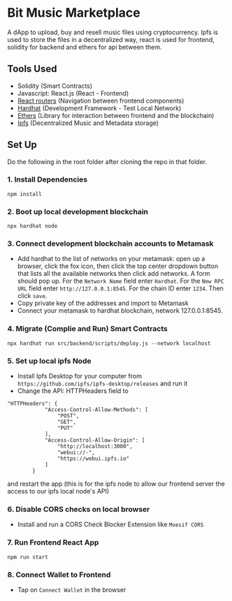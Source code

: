 # Bit Music Marketplace

A dApp to upload, buy and resell music files using cryptocurrency. Ipfs is used to store the files in a decentralized way, react is used for frontend, solidity for backend and ethers for api between them.

## Tools Used

- Solidity (Smart Contracts)
- Javascript: React.js (React - Frontend)
- [React routers](https://v5.reactrouter.com/) (Navigation between frontend components)
- [Hardhat](https://hardhat.org/) (Development Framework - Test Local Network)
- [Ethers](https://docs.ethers.io/v5/) (Library for interaction between frontend and the blockchain)
- [Ipfs](https://ipfs.io/) (Decentralized Music and Metadata storage)

## Set Up

Do the following in the root folder after cloning the repo in that folder.

### 1. Install Dependencies
`npm install`

### 2. Boot up local development blockchain
`npx hardhat node`

### 3. Connect development blockchain accounts to Metamask
- Add hardhat to the list of networks on your metamask: open up a browser, click the fox icon, then click the top center dropdown button that lists all the available networks then click add networks. A form should pop up. For the `Network Name` field enter `Hardhat`. For the `New RPC URL` field enter `http://127.0.0.1:8545`. For the chain ID enter `1234`. Then click `save`.
- Copy private key of the addresses and import to Metamask
- Connect your metamask to hardhat blockchain, network 127.0.0.1:8545.

### 4. Migrate (Complie and Run) Smart Contracts
`npx hardhat run src/backend/scripts/deploy.js --network localhost`

### 5. Set up local ipfs Node
- Install Ipfs Desktop for your computer from `https://github.com/ipfs/ipfs-desktop/releases` and run it
- Change the API: HTTPHeaders field to
```
"HTTPHeaders": {
			"Access-Control-Allow-Methods": [
				"POST",
				"GET",
				"PUT"
			],
			"Access-Control-Allow-Origin": [
				"http://localhost:3000",
				"webui://-",
				"https://webui.ipfs.io"
			]
		}
```
and restart the app (this is for the ipfs node to allow our frontend server the access to our ipfs local node's API)

### 6. Disable CORS checks on local browser
- Install and run a CORS Check Blocker Extension like `Moesif CORS`

### 7. Run Frontend React App
`npm run start`

### 8. Connect Wallet to Frontend
- Tap on `Connect Wallet` in the browser
